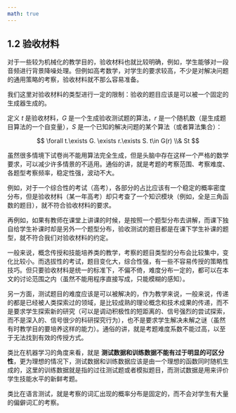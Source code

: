 ```yaml
---
math: true
---
```


## 1.2 验收材料

对于一些较为机械化的教学目的，验收材料也就比较明确，例如，学生能够对一段音频进行背景降噪处理。但例如高考数学，对学生的要求较高，不少是对解决问题的通用策略的考察，验收材料就不那么容易准备。

我们这里对验收材料的类型进行一定的限制：验收的题目应该是可以被一个固定的生成器生成的。

定义 $t$ 是验收材料，$G$ 是一个生成验收测试题的算法，$r$ 是一个随机数（是生成题目算法的一个自变量），$S$ 是一个已知的解决问题的某个算法（或者算法集合）：

$$ \forall t.\exists G. \exists r.\exists S. t\in G(r) \\& St $$

虽然很多情境下试卷尚不能用算法完全生成，但是头脑中存在这样一个严格的数学要求，可以减少许多情景的不适用。通俗的讲，就是考题的考察范围、考察难度、各题型考察频率，稳定性强，波动不大。

例如，对于一个综合性的考试（高考），各部分的占比应该有一个稳定的概率密度分布，但是验收材料（某一年高考）却只考查了一个知识模块（例如，全是三角函数的题目），就不符合验收材料的要求。

再例如，如果有教师在课堂上讲课的时候，是按照一个题型分布去讲解，而课下独自给学生补课时却是另外一个题型分布，验收测试的题目都是在课下学生补课的题型，就不符合我们对验收材料的约定。

一般来说，概念传授和技能培养类的教学，考察的题目类型的分布会比较集中，变化比较小。而选拔性的考试，题目变化大，综合性强，有一些不容易传授的策略性技巧。但只要验收材料是统一的标准下，不偏不倚，难度分布一定的，都可以在本文的讨论范围之内（虽然不能用程序直接写成，只能模糊的感知）。

另一方面，测试题目的难度应该是可以被解决的，作为教学来说，一般来说，传递的都是已经被人类探索过的领域，是比较成熟的理论概念和技术成果的传递，而不是要求学生探索新的研究（可以是调动积极性的短距离的、信号强烈的尝试探索，而不是深入的、信号很少的科研探究行为），也不是要求学生解决未解之谜（虽然有时教学目的要培养这样的能力）。通俗的讲，就是考题难度系数不能过高，以至于无法找到有效的传授方式。

类比在机器学习的角度来看，就是 **测试数据和训练数据不能有过于明显的可区分性**，更为理想的情况下，测试数据和训练数据应该是由一个理想的函数同时随机生成的，这里的训练数据就是指的过往测试题或者模拟题目，而测试数据是用来评价学生技能水平的新鲜考题。

类比在语言测试，就是考察的词汇出现的概率分布是固定的，而不会对学生有大量的偏僻词汇的考察。